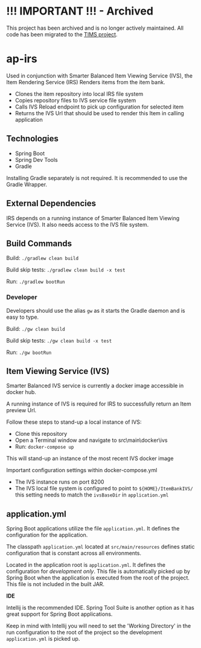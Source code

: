 # !!! IMPORTANT !!! - Archived
This project has been archived and is no longer actively maintained.  All code has been migrated to the [TIMS project](https://github.com/SmarterApp/TIMS).

# ap-irs
Used in conjunction with Smarter Balanced Item Viewing Service (IVS), the Item Rendering Service (IRS) Renders items from the item bank.

* Clones the item repository into local IRS file system
* Copies repository files to IVS service file system
* Calls IVS Reload endpoint to pick up configuration for selected item
* Returns the IVS Url that should be used to render this Item in calling application

## Technologies

* Spring Boot
* Spring Dev Tools
* Gradle

Installing Gradle separately is not required.  It is recommended
to use the Gradle Wrapper.

## External Dependencies

IRS depends on a running instance of Smarter Balanced Item Viewing Service (IVS). It also needs access to the IVS file system.

## Build Commands

Build: ```./gradlew clean build```

Build skip tests: ```./gradlew clean build -x test```

Run: ```./gradlew bootRun```

### Developer

Developers should use the alias ```gw``` as it starts the Gradle daemon
and is easy to type.

Build: ```./gw clean build```

Build skip tests: ```./gw clean build -x test```

Run: ```./gw bootRun```

## Item Viewing Service (IVS)

Smarter Balanced IVS service is currently a docker image accessible in docker hub.

A running instance of IVS is required for IRS to successfully return an Item preview Url.

Follow these steps to stand-up a local instance of IVS:
* Clone this repository
* Open a Terminal window and navigate to src\main\docker\ivs
* Run: ```docker-compose up```

This will stand-up an instance of the most recent IVS docker image

Important configuration settings within docker-compose.yml
* The IVS instance runs on port 8200
* The IVS local file system is configured to point to ```${HOME}/ItemBankIVS/``` this setting needs to match the ```ivsBaseDir``` in ```application.yml```

## application.yml

Spring Boot applications utilize the file ```application.yml```.  It defines
the configuration for the application.

The classpath ```application.yml``` located at ```src/main/resources``` defines
static configuration that is constant across all environments.

Located in the application root is ```application.yml```.  It defines the configuration
for *development only*.  This file is automatically picked up by Spring Boot
when the application is executed from the root of the project.  This file is not
included in the built JAR.

**IDE**

Intellij is the recommended IDE.  Spring Tool Suite is another option as it
has great support for Spring Boot applications.

Keep in mind with Intellij you will need to set the 'Working Directory' in the run configuration
to the root of the project so the development ```application.yml``` is picked up.
